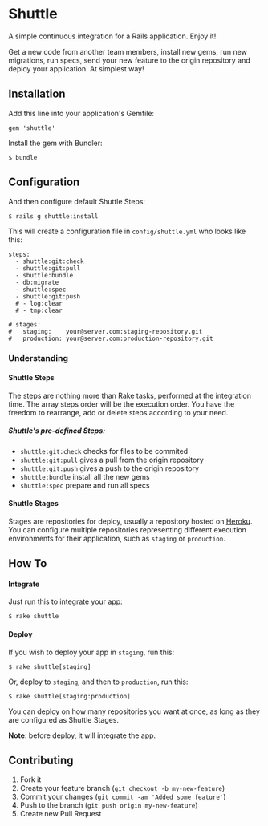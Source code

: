 # Shuttle

A simple continuous integration for a Rails application. Enjoy it!

Get a new code from another team members, install new gems, run new migrations, run specs, send your new feature to the origin repository and deploy your application. At simplest way!

## Installation

Add this line into your application's Gemfile:

    gem 'shuttle'

Install the gem with Bundler:

    $ bundle

## Configuration

And then configure default Shuttle Steps:

    $ rails g shuttle:install
    
This will create a configuration file in `config/shuttle.yml` who looks like this:

    steps:
      - shuttle:git:check
      - shuttle:git:pull
      - shuttle:bundle
      - db:migrate
      - shuttle:spec
      - shuttle:git:push
      # - log:clear
      # - tmp:clear

    # stages:
    #   staging:    your@server.com:staging-repository.git
    #   production: your@server.com:production-repository.git

### Understanding

#### Shuttle Steps

The steps are nothing more than Rake tasks, performed at the integration time. The array steps order will be the execution order. You have the freedom to rearrange, add or delete steps according to your need.

##### Shuttle's pre-defined Steps:

* `shuttle:git:check` checks for files to be commited
* `shuttle:git:pull` gives a pull from the origin repository
* `shuttle:git:push` gives a push to the origin repository
* `shuttle:bundle` install all the new gems
* `shuttle:spec` prepare and run all specs

#### Shuttle Stages

Stages are repositories for deploy, usually a repository hosted on [Heroku](http://heroku.com). You can configure multiple repositories representing different execution environments for their application, such as `staging` or `production`.

## How To

#### Integrate

Just run this to integrate your app:

    $ rake shuttle

#### Deploy

If you wish to deploy your app in `staging`, run this:

    $ rake shuttle[staging]
    
Or, deploy to `staging`, and then to `production`, run this:

    $ rake shuttle[staging:production]
    
You can deploy on how many repositories you want at once, as long as they are configured as Shuttle Stages.

**Note**: before deploy, it will integrate the app.

## Contributing

1. Fork it
2. Create your feature branch (`git checkout -b my-new-feature`)
3. Commit your changes (`git commit -am 'Added some feature'`)
4. Push to the branch (`git push origin my-new-feature`)
5. Create new Pull Request

